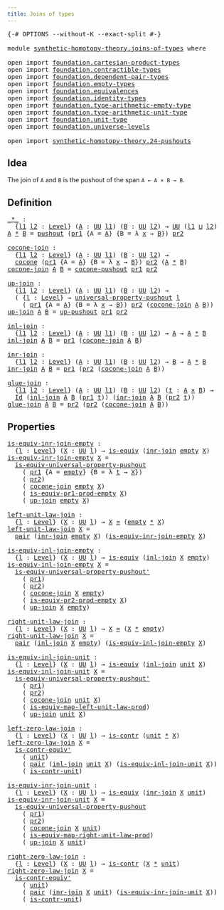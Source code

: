 ```yaml
---
title: Joins of types
---
```


<pre class="Agda"><a id="40" class="Symbol">{-#</a> <a id="44" class="Keyword">OPTIONS</a> <a id="52" class="Pragma">--without-K</a> <a id="64" class="Pragma">--exact-split</a> <a id="78" class="Symbol">#-}</a>

<a id="83" class="Keyword">module</a> <a id="90" href="synthetic-homotopy-theory.joins-of-types.html" class="Module">synthetic-homotopy-theory.joins-of-types</a> <a id="131" class="Keyword">where</a>

<a id="138" class="Keyword">open</a> <a id="143" class="Keyword">import</a> <a id="150" href="foundation.cartesian-product-types.html" class="Module">foundation.cartesian-product-types</a>
<a id="185" class="Keyword">open</a> <a id="190" class="Keyword">import</a> <a id="197" href="foundation.contractible-types.html" class="Module">foundation.contractible-types</a>
<a id="227" class="Keyword">open</a> <a id="232" class="Keyword">import</a> <a id="239" href="foundation.dependent-pair-types.html" class="Module">foundation.dependent-pair-types</a>
<a id="271" class="Keyword">open</a> <a id="276" class="Keyword">import</a> <a id="283" href="foundation.empty-types.html" class="Module">foundation.empty-types</a>
<a id="306" class="Keyword">open</a> <a id="311" class="Keyword">import</a> <a id="318" href="foundation.equivalences.html" class="Module">foundation.equivalences</a>
<a id="342" class="Keyword">open</a> <a id="347" class="Keyword">import</a> <a id="354" href="foundation.identity-types.html" class="Module">foundation.identity-types</a>
<a id="380" class="Keyword">open</a> <a id="385" class="Keyword">import</a> <a id="392" href="foundation.type-arithmetic-empty-type.html" class="Module">foundation.type-arithmetic-empty-type</a>
<a id="430" class="Keyword">open</a> <a id="435" class="Keyword">import</a> <a id="442" href="foundation.type-arithmetic-unit-type.html" class="Module">foundation.type-arithmetic-unit-type</a>
<a id="479" class="Keyword">open</a> <a id="484" class="Keyword">import</a> <a id="491" href="foundation.unit-type.html" class="Module">foundation.unit-type</a>
<a id="512" class="Keyword">open</a> <a id="517" class="Keyword">import</a> <a id="524" href="foundation.universe-levels.html" class="Module">foundation.universe-levels</a>

<a id="552" class="Keyword">open</a> <a id="557" class="Keyword">import</a> <a id="564" href="synthetic-homotopy-theory.24-pushouts.html" class="Module">synthetic-homotopy-theory.24-pushouts</a>
</pre>
## Idea

The join of `A` and `B` is the pushout of the span `A ← A × B → B`.

## Definition

<pre class="Agda"><a id="_*_"></a><a id="708" href="synthetic-homotopy-theory.joins-of-types.html#708" class="Function Operator">_*_</a> <a id="712" class="Symbol">:</a>
  <a id="716" class="Symbol">{</a><a id="717" href="synthetic-homotopy-theory.joins-of-types.html#717" class="Bound">l1</a> <a id="720" href="synthetic-homotopy-theory.joins-of-types.html#720" class="Bound">l2</a> <a id="723" class="Symbol">:</a> <a id="725" href="Agda.Primitive.html#597" class="Postulate">Level</a><a id="730" class="Symbol">}</a> <a id="732" class="Symbol">(</a><a id="733" href="synthetic-homotopy-theory.joins-of-types.html#733" class="Bound">A</a> <a id="735" class="Symbol">:</a> <a id="737" href="foundation-core.universe-levels.html#235" class="Primitive">UU</a> <a id="740" href="synthetic-homotopy-theory.joins-of-types.html#717" class="Bound">l1</a><a id="742" class="Symbol">)</a> <a id="744" class="Symbol">(</a><a id="745" href="synthetic-homotopy-theory.joins-of-types.html#745" class="Bound">B</a> <a id="747" class="Symbol">:</a> <a id="749" href="foundation-core.universe-levels.html#235" class="Primitive">UU</a> <a id="752" href="synthetic-homotopy-theory.joins-of-types.html#720" class="Bound">l2</a><a id="754" class="Symbol">)</a> <a id="756" class="Symbol">→</a> <a id="758" href="foundation-core.universe-levels.html#235" class="Primitive">UU</a> <a id="761" class="Symbol">(</a><a id="762" href="synthetic-homotopy-theory.joins-of-types.html#717" class="Bound">l1</a> <a id="765" href="Agda.Primitive.html#810" class="Primitive Operator">⊔</a> <a id="767" href="synthetic-homotopy-theory.joins-of-types.html#720" class="Bound">l2</a><a id="769" class="Symbol">)</a>
<a id="771" href="synthetic-homotopy-theory.joins-of-types.html#771" class="Bound">A</a> <a id="773" href="synthetic-homotopy-theory.joins-of-types.html#708" class="Function Operator">*</a> <a id="775" href="synthetic-homotopy-theory.joins-of-types.html#775" class="Bound">B</a> <a id="777" class="Symbol">=</a> <a id="779" href="synthetic-homotopy-theory.24-pushouts.html#11039" class="Postulate">pushout</a> <a id="787" class="Symbol">(</a><a id="788" href="foundation-core.dependent-pair-types.html#605" class="Field">pr1</a> <a id="792" class="Symbol">{</a><a id="793" class="Argument">A</a> <a id="795" class="Symbol">=</a> <a id="797" href="synthetic-homotopy-theory.joins-of-types.html#771" class="Bound">A</a><a id="798" class="Symbol">}</a> <a id="800" class="Symbol">{</a><a id="801" class="Argument">B</a> <a id="803" class="Symbol">=</a> <a id="805" class="Symbol">λ</a> <a id="807" href="synthetic-homotopy-theory.joins-of-types.html#807" class="Bound">x</a> <a id="809" class="Symbol">→</a> <a id="811" href="synthetic-homotopy-theory.joins-of-types.html#775" class="Bound">B</a><a id="812" class="Symbol">})</a> <a id="815" href="foundation-core.dependent-pair-types.html#617" class="Field">pr2</a>

<a id="cocone-join"></a><a id="820" href="synthetic-homotopy-theory.joins-of-types.html#820" class="Function">cocone-join</a> <a id="832" class="Symbol">:</a>
  <a id="836" class="Symbol">{</a><a id="837" href="synthetic-homotopy-theory.joins-of-types.html#837" class="Bound">l1</a> <a id="840" href="synthetic-homotopy-theory.joins-of-types.html#840" class="Bound">l2</a> <a id="843" class="Symbol">:</a> <a id="845" href="Agda.Primitive.html#597" class="Postulate">Level</a><a id="850" class="Symbol">}</a> <a id="852" class="Symbol">(</a><a id="853" href="synthetic-homotopy-theory.joins-of-types.html#853" class="Bound">A</a> <a id="855" class="Symbol">:</a> <a id="857" href="foundation-core.universe-levels.html#235" class="Primitive">UU</a> <a id="860" href="synthetic-homotopy-theory.joins-of-types.html#837" class="Bound">l1</a><a id="862" class="Symbol">)</a> <a id="864" class="Symbol">(</a><a id="865" href="synthetic-homotopy-theory.joins-of-types.html#865" class="Bound">B</a> <a id="867" class="Symbol">:</a> <a id="869" href="foundation-core.universe-levels.html#235" class="Primitive">UU</a> <a id="872" href="synthetic-homotopy-theory.joins-of-types.html#840" class="Bound">l2</a><a id="874" class="Symbol">)</a> <a id="876" class="Symbol">→</a>
  <a id="880" href="synthetic-homotopy-theory.24-pushouts.html#1435" class="Function">cocone</a> <a id="887" class="Symbol">(</a><a id="888" href="foundation-core.dependent-pair-types.html#605" class="Field">pr1</a> <a id="892" class="Symbol">{</a><a id="893" class="Argument">A</a> <a id="895" class="Symbol">=</a> <a id="897" href="synthetic-homotopy-theory.joins-of-types.html#853" class="Bound">A</a><a id="898" class="Symbol">}</a> <a id="900" class="Symbol">{</a><a id="901" class="Argument">B</a> <a id="903" class="Symbol">=</a> <a id="905" class="Symbol">λ</a> <a id="907" href="synthetic-homotopy-theory.joins-of-types.html#907" class="Bound">x</a> <a id="909" class="Symbol">→</a> <a id="911" href="synthetic-homotopy-theory.joins-of-types.html#865" class="Bound">B</a><a id="912" class="Symbol">})</a> <a id="915" href="foundation-core.dependent-pair-types.html#617" class="Field">pr2</a> <a id="919" class="Symbol">(</a><a id="920" href="synthetic-homotopy-theory.joins-of-types.html#853" class="Bound">A</a> <a id="922" href="synthetic-homotopy-theory.joins-of-types.html#708" class="Function Operator">*</a> <a id="924" href="synthetic-homotopy-theory.joins-of-types.html#865" class="Bound">B</a><a id="925" class="Symbol">)</a>
<a id="927" href="synthetic-homotopy-theory.joins-of-types.html#820" class="Function">cocone-join</a> <a id="939" href="synthetic-homotopy-theory.joins-of-types.html#939" class="Bound">A</a> <a id="941" href="synthetic-homotopy-theory.joins-of-types.html#941" class="Bound">B</a> <a id="943" class="Symbol">=</a> <a id="945" href="synthetic-homotopy-theory.24-pushouts.html#11588" class="Function">cocone-pushout</a> <a id="960" href="foundation-core.dependent-pair-types.html#605" class="Field">pr1</a> <a id="964" href="foundation-core.dependent-pair-types.html#617" class="Field">pr2</a>

<a id="up-join"></a><a id="969" href="synthetic-homotopy-theory.joins-of-types.html#969" class="Function">up-join</a> <a id="977" class="Symbol">:</a>
  <a id="981" class="Symbol">{</a><a id="982" href="synthetic-homotopy-theory.joins-of-types.html#982" class="Bound">l1</a> <a id="985" href="synthetic-homotopy-theory.joins-of-types.html#985" class="Bound">l2</a> <a id="988" class="Symbol">:</a> <a id="990" href="Agda.Primitive.html#597" class="Postulate">Level</a><a id="995" class="Symbol">}</a> <a id="997" class="Symbol">(</a><a id="998" href="synthetic-homotopy-theory.joins-of-types.html#998" class="Bound">A</a> <a id="1000" class="Symbol">:</a> <a id="1002" href="foundation-core.universe-levels.html#235" class="Primitive">UU</a> <a id="1005" href="synthetic-homotopy-theory.joins-of-types.html#982" class="Bound">l1</a><a id="1007" class="Symbol">)</a> <a id="1009" class="Symbol">(</a><a id="1010" href="synthetic-homotopy-theory.joins-of-types.html#1010" class="Bound">B</a> <a id="1012" class="Symbol">:</a> <a id="1014" href="foundation-core.universe-levels.html#235" class="Primitive">UU</a> <a id="1017" href="synthetic-homotopy-theory.joins-of-types.html#985" class="Bound">l2</a><a id="1019" class="Symbol">)</a> <a id="1021" class="Symbol">→</a>
  <a id="1025" class="Symbol">(</a> <a id="1027" class="Symbol">{</a><a id="1028" href="synthetic-homotopy-theory.joins-of-types.html#1028" class="Bound">l</a> <a id="1030" class="Symbol">:</a> <a id="1032" href="Agda.Primitive.html#597" class="Postulate">Level</a><a id="1037" class="Symbol">}</a> <a id="1039" class="Symbol">→</a> <a id="1041" href="synthetic-homotopy-theory.24-pushouts.html#5578" class="Function">universal-property-pushout</a> <a id="1068" href="synthetic-homotopy-theory.joins-of-types.html#1028" class="Bound">l</a>
    <a id="1074" class="Symbol">(</a> <a id="1076" href="foundation-core.dependent-pair-types.html#605" class="Field">pr1</a> <a id="1080" class="Symbol">{</a><a id="1081" class="Argument">A</a> <a id="1083" class="Symbol">=</a> <a id="1085" href="synthetic-homotopy-theory.joins-of-types.html#998" class="Bound">A</a><a id="1086" class="Symbol">}</a> <a id="1088" class="Symbol">{</a><a id="1089" class="Argument">B</a> <a id="1091" class="Symbol">=</a> <a id="1093" class="Symbol">λ</a> <a id="1095" href="synthetic-homotopy-theory.joins-of-types.html#1095" class="Bound">x</a> <a id="1097" class="Symbol">→</a> <a id="1099" href="synthetic-homotopy-theory.joins-of-types.html#1010" class="Bound">B</a><a id="1100" class="Symbol">})</a> <a id="1103" href="foundation-core.dependent-pair-types.html#617" class="Field">pr2</a> <a id="1107" class="Symbol">(</a><a id="1108" href="synthetic-homotopy-theory.joins-of-types.html#820" class="Function">cocone-join</a> <a id="1120" href="synthetic-homotopy-theory.joins-of-types.html#998" class="Bound">A</a> <a id="1122" href="synthetic-homotopy-theory.joins-of-types.html#1010" class="Bound">B</a><a id="1123" class="Symbol">))</a>
<a id="1126" href="synthetic-homotopy-theory.joins-of-types.html#969" class="Function">up-join</a> <a id="1134" href="synthetic-homotopy-theory.joins-of-types.html#1134" class="Bound">A</a> <a id="1136" href="synthetic-homotopy-theory.joins-of-types.html#1136" class="Bound">B</a> <a id="1138" class="Symbol">=</a> <a id="1140" href="synthetic-homotopy-theory.24-pushouts.html#11842" class="Postulate">up-pushout</a> <a id="1151" href="foundation-core.dependent-pair-types.html#605" class="Field">pr1</a> <a id="1155" href="foundation-core.dependent-pair-types.html#617" class="Field">pr2</a>

<a id="inl-join"></a><a id="1160" href="synthetic-homotopy-theory.joins-of-types.html#1160" class="Function">inl-join</a> <a id="1169" class="Symbol">:</a>
  <a id="1173" class="Symbol">{</a><a id="1174" href="synthetic-homotopy-theory.joins-of-types.html#1174" class="Bound">l1</a> <a id="1177" href="synthetic-homotopy-theory.joins-of-types.html#1177" class="Bound">l2</a> <a id="1180" class="Symbol">:</a> <a id="1182" href="Agda.Primitive.html#597" class="Postulate">Level</a><a id="1187" class="Symbol">}</a> <a id="1189" class="Symbol">(</a><a id="1190" href="synthetic-homotopy-theory.joins-of-types.html#1190" class="Bound">A</a> <a id="1192" class="Symbol">:</a> <a id="1194" href="foundation-core.universe-levels.html#235" class="Primitive">UU</a> <a id="1197" href="synthetic-homotopy-theory.joins-of-types.html#1174" class="Bound">l1</a><a id="1199" class="Symbol">)</a> <a id="1201" class="Symbol">(</a><a id="1202" href="synthetic-homotopy-theory.joins-of-types.html#1202" class="Bound">B</a> <a id="1204" class="Symbol">:</a> <a id="1206" href="foundation-core.universe-levels.html#235" class="Primitive">UU</a> <a id="1209" href="synthetic-homotopy-theory.joins-of-types.html#1177" class="Bound">l2</a><a id="1211" class="Symbol">)</a> <a id="1213" class="Symbol">→</a> <a id="1215" href="synthetic-homotopy-theory.joins-of-types.html#1190" class="Bound">A</a> <a id="1217" class="Symbol">→</a> <a id="1219" href="synthetic-homotopy-theory.joins-of-types.html#1190" class="Bound">A</a> <a id="1221" href="synthetic-homotopy-theory.joins-of-types.html#708" class="Function Operator">*</a> <a id="1223" href="synthetic-homotopy-theory.joins-of-types.html#1202" class="Bound">B</a>
<a id="1225" href="synthetic-homotopy-theory.joins-of-types.html#1160" class="Function">inl-join</a> <a id="1234" href="synthetic-homotopy-theory.joins-of-types.html#1234" class="Bound">A</a> <a id="1236" href="synthetic-homotopy-theory.joins-of-types.html#1236" class="Bound">B</a> <a id="1238" class="Symbol">=</a> <a id="1240" href="foundation-core.dependent-pair-types.html#605" class="Field">pr1</a> <a id="1244" class="Symbol">(</a><a id="1245" href="synthetic-homotopy-theory.joins-of-types.html#820" class="Function">cocone-join</a> <a id="1257" href="synthetic-homotopy-theory.joins-of-types.html#1234" class="Bound">A</a> <a id="1259" href="synthetic-homotopy-theory.joins-of-types.html#1236" class="Bound">B</a><a id="1260" class="Symbol">)</a>

<a id="inr-join"></a><a id="1263" href="synthetic-homotopy-theory.joins-of-types.html#1263" class="Function">inr-join</a> <a id="1272" class="Symbol">:</a>
  <a id="1276" class="Symbol">{</a><a id="1277" href="synthetic-homotopy-theory.joins-of-types.html#1277" class="Bound">l1</a> <a id="1280" href="synthetic-homotopy-theory.joins-of-types.html#1280" class="Bound">l2</a> <a id="1283" class="Symbol">:</a> <a id="1285" href="Agda.Primitive.html#597" class="Postulate">Level</a><a id="1290" class="Symbol">}</a> <a id="1292" class="Symbol">(</a><a id="1293" href="synthetic-homotopy-theory.joins-of-types.html#1293" class="Bound">A</a> <a id="1295" class="Symbol">:</a> <a id="1297" href="foundation-core.universe-levels.html#235" class="Primitive">UU</a> <a id="1300" href="synthetic-homotopy-theory.joins-of-types.html#1277" class="Bound">l1</a><a id="1302" class="Symbol">)</a> <a id="1304" class="Symbol">(</a><a id="1305" href="synthetic-homotopy-theory.joins-of-types.html#1305" class="Bound">B</a> <a id="1307" class="Symbol">:</a> <a id="1309" href="foundation-core.universe-levels.html#235" class="Primitive">UU</a> <a id="1312" href="synthetic-homotopy-theory.joins-of-types.html#1280" class="Bound">l2</a><a id="1314" class="Symbol">)</a> <a id="1316" class="Symbol">→</a> <a id="1318" href="synthetic-homotopy-theory.joins-of-types.html#1305" class="Bound">B</a> <a id="1320" class="Symbol">→</a> <a id="1322" href="synthetic-homotopy-theory.joins-of-types.html#1293" class="Bound">A</a> <a id="1324" href="synthetic-homotopy-theory.joins-of-types.html#708" class="Function Operator">*</a> <a id="1326" href="synthetic-homotopy-theory.joins-of-types.html#1305" class="Bound">B</a>
<a id="1328" href="synthetic-homotopy-theory.joins-of-types.html#1263" class="Function">inr-join</a> <a id="1337" href="synthetic-homotopy-theory.joins-of-types.html#1337" class="Bound">A</a> <a id="1339" href="synthetic-homotopy-theory.joins-of-types.html#1339" class="Bound">B</a> <a id="1341" class="Symbol">=</a> <a id="1343" href="foundation-core.dependent-pair-types.html#605" class="Field">pr1</a> <a id="1347" class="Symbol">(</a><a id="1348" href="foundation-core.dependent-pair-types.html#617" class="Field">pr2</a> <a id="1352" class="Symbol">(</a><a id="1353" href="synthetic-homotopy-theory.joins-of-types.html#820" class="Function">cocone-join</a> <a id="1365" href="synthetic-homotopy-theory.joins-of-types.html#1337" class="Bound">A</a> <a id="1367" href="synthetic-homotopy-theory.joins-of-types.html#1339" class="Bound">B</a><a id="1368" class="Symbol">))</a>

<a id="glue-join"></a><a id="1372" href="synthetic-homotopy-theory.joins-of-types.html#1372" class="Function">glue-join</a> <a id="1382" class="Symbol">:</a>
  <a id="1386" class="Symbol">{</a><a id="1387" href="synthetic-homotopy-theory.joins-of-types.html#1387" class="Bound">l1</a> <a id="1390" href="synthetic-homotopy-theory.joins-of-types.html#1390" class="Bound">l2</a> <a id="1393" class="Symbol">:</a> <a id="1395" href="Agda.Primitive.html#597" class="Postulate">Level</a><a id="1400" class="Symbol">}</a> <a id="1402" class="Symbol">(</a><a id="1403" href="synthetic-homotopy-theory.joins-of-types.html#1403" class="Bound">A</a> <a id="1405" class="Symbol">:</a> <a id="1407" href="foundation-core.universe-levels.html#235" class="Primitive">UU</a> <a id="1410" href="synthetic-homotopy-theory.joins-of-types.html#1387" class="Bound">l1</a><a id="1412" class="Symbol">)</a> <a id="1414" class="Symbol">(</a><a id="1415" href="synthetic-homotopy-theory.joins-of-types.html#1415" class="Bound">B</a> <a id="1417" class="Symbol">:</a> <a id="1419" href="foundation-core.universe-levels.html#235" class="Primitive">UU</a> <a id="1422" href="synthetic-homotopy-theory.joins-of-types.html#1390" class="Bound">l2</a><a id="1424" class="Symbol">)</a> <a id="1426" class="Symbol">(</a><a id="1427" href="synthetic-homotopy-theory.joins-of-types.html#1427" class="Bound">t</a> <a id="1429" class="Symbol">:</a> <a id="1431" href="synthetic-homotopy-theory.joins-of-types.html#1403" class="Bound">A</a> <a id="1433" href="foundation-core.cartesian-product-types.html#590" class="Function Operator">×</a> <a id="1435" href="synthetic-homotopy-theory.joins-of-types.html#1415" class="Bound">B</a><a id="1436" class="Symbol">)</a> <a id="1438" class="Symbol">→</a>
  <a id="1442" href="foundation-core.identity-types.html#1767" class="Datatype">Id</a> <a id="1445" class="Symbol">(</a><a id="1446" href="synthetic-homotopy-theory.joins-of-types.html#1160" class="Function">inl-join</a> <a id="1455" href="synthetic-homotopy-theory.joins-of-types.html#1403" class="Bound">A</a> <a id="1457" href="synthetic-homotopy-theory.joins-of-types.html#1415" class="Bound">B</a> <a id="1459" class="Symbol">(</a><a id="1460" href="foundation-core.dependent-pair-types.html#605" class="Field">pr1</a> <a id="1464" href="synthetic-homotopy-theory.joins-of-types.html#1427" class="Bound">t</a><a id="1465" class="Symbol">))</a> <a id="1468" class="Symbol">(</a><a id="1469" href="synthetic-homotopy-theory.joins-of-types.html#1263" class="Function">inr-join</a> <a id="1478" href="synthetic-homotopy-theory.joins-of-types.html#1403" class="Bound">A</a> <a id="1480" href="synthetic-homotopy-theory.joins-of-types.html#1415" class="Bound">B</a> <a id="1482" class="Symbol">(</a><a id="1483" href="foundation-core.dependent-pair-types.html#617" class="Field">pr2</a> <a id="1487" href="synthetic-homotopy-theory.joins-of-types.html#1427" class="Bound">t</a><a id="1488" class="Symbol">))</a>
<a id="1491" href="synthetic-homotopy-theory.joins-of-types.html#1372" class="Function">glue-join</a> <a id="1501" href="synthetic-homotopy-theory.joins-of-types.html#1501" class="Bound">A</a> <a id="1503" href="synthetic-homotopy-theory.joins-of-types.html#1503" class="Bound">B</a> <a id="1505" class="Symbol">=</a> <a id="1507" href="foundation-core.dependent-pair-types.html#617" class="Field">pr2</a> <a id="1511" class="Symbol">(</a><a id="1512" href="foundation-core.dependent-pair-types.html#617" class="Field">pr2</a> <a id="1516" class="Symbol">(</a><a id="1517" href="synthetic-homotopy-theory.joins-of-types.html#820" class="Function">cocone-join</a> <a id="1529" href="synthetic-homotopy-theory.joins-of-types.html#1501" class="Bound">A</a> <a id="1531" href="synthetic-homotopy-theory.joins-of-types.html#1503" class="Bound">B</a><a id="1532" class="Symbol">))</a>
</pre>
## Properties

<pre class="Agda"><a id="is-equiv-inr-join-empty"></a><a id="1563" href="synthetic-homotopy-theory.joins-of-types.html#1563" class="Function">is-equiv-inr-join-empty</a> <a id="1587" class="Symbol">:</a>
  <a id="1591" class="Symbol">{</a><a id="1592" href="synthetic-homotopy-theory.joins-of-types.html#1592" class="Bound">l</a> <a id="1594" class="Symbol">:</a> <a id="1596" href="Agda.Primitive.html#597" class="Postulate">Level</a><a id="1601" class="Symbol">}</a> <a id="1603" class="Symbol">(</a><a id="1604" href="synthetic-homotopy-theory.joins-of-types.html#1604" class="Bound">X</a> <a id="1606" class="Symbol">:</a> <a id="1608" href="foundation-core.universe-levels.html#235" class="Primitive">UU</a> <a id="1611" href="synthetic-homotopy-theory.joins-of-types.html#1592" class="Bound">l</a><a id="1612" class="Symbol">)</a> <a id="1614" class="Symbol">→</a> <a id="1616" href="foundation-core.equivalences.html#1556" class="Function">is-equiv</a> <a id="1625" class="Symbol">(</a><a id="1626" href="synthetic-homotopy-theory.joins-of-types.html#1263" class="Function">inr-join</a> <a id="1635" href="foundation-core.empty-types.html#1057" class="Datatype">empty</a> <a id="1641" href="synthetic-homotopy-theory.joins-of-types.html#1604" class="Bound">X</a><a id="1642" class="Symbol">)</a>
<a id="1644" href="synthetic-homotopy-theory.joins-of-types.html#1563" class="Function">is-equiv-inr-join-empty</a> <a id="1668" href="synthetic-homotopy-theory.joins-of-types.html#1668" class="Bound">X</a> <a id="1670" class="Symbol">=</a>
  <a id="1674" href="synthetic-homotopy-theory.24-pushouts.html#17909" class="Function">is-equiv-universal-property-pushout</a>
    <a id="1714" class="Symbol">(</a> <a id="1716" href="foundation-core.dependent-pair-types.html#605" class="Field">pr1</a> <a id="1720" class="Symbol">{</a><a id="1721" class="Argument">A</a> <a id="1723" class="Symbol">=</a> <a id="1725" href="foundation-core.empty-types.html#1057" class="Datatype">empty</a><a id="1730" class="Symbol">}</a> <a id="1732" class="Symbol">{</a><a id="1733" class="Argument">B</a> <a id="1735" class="Symbol">=</a> <a id="1737" class="Symbol">λ</a> <a id="1739" href="synthetic-homotopy-theory.joins-of-types.html#1739" class="Bound">t</a> <a id="1741" class="Symbol">→</a> <a id="1743" href="synthetic-homotopy-theory.joins-of-types.html#1668" class="Bound">X</a><a id="1744" class="Symbol">})</a>
    <a id="1751" class="Symbol">(</a> <a id="1753" href="foundation-core.dependent-pair-types.html#617" class="Field">pr2</a><a id="1756" class="Symbol">)</a>
    <a id="1762" class="Symbol">(</a> <a id="1764" href="synthetic-homotopy-theory.joins-of-types.html#820" class="Function">cocone-join</a> <a id="1776" href="foundation-core.empty-types.html#1057" class="Datatype">empty</a> <a id="1782" href="synthetic-homotopy-theory.joins-of-types.html#1668" class="Bound">X</a><a id="1783" class="Symbol">)</a>
    <a id="1789" class="Symbol">(</a> <a id="1791" href="foundation.type-arithmetic-empty-type.html#1224" class="Function">is-equiv-pr1-prod-empty</a> <a id="1815" href="synthetic-homotopy-theory.joins-of-types.html#1668" class="Bound">X</a><a id="1816" class="Symbol">)</a>
    <a id="1822" class="Symbol">(</a> <a id="1824" href="synthetic-homotopy-theory.joins-of-types.html#969" class="Function">up-join</a> <a id="1832" href="foundation-core.empty-types.html#1057" class="Datatype">empty</a> <a id="1838" href="synthetic-homotopy-theory.joins-of-types.html#1668" class="Bound">X</a><a id="1839" class="Symbol">)</a>

<a id="left-unit-law-join"></a><a id="1842" href="synthetic-homotopy-theory.joins-of-types.html#1842" class="Function">left-unit-law-join</a> <a id="1861" class="Symbol">:</a>
  <a id="1865" class="Symbol">{</a><a id="1866" href="synthetic-homotopy-theory.joins-of-types.html#1866" class="Bound">l</a> <a id="1868" class="Symbol">:</a> <a id="1870" href="Agda.Primitive.html#597" class="Postulate">Level</a><a id="1875" class="Symbol">}</a> <a id="1877" class="Symbol">(</a><a id="1878" href="synthetic-homotopy-theory.joins-of-types.html#1878" class="Bound">X</a> <a id="1880" class="Symbol">:</a> <a id="1882" href="foundation-core.universe-levels.html#235" class="Primitive">UU</a> <a id="1885" href="synthetic-homotopy-theory.joins-of-types.html#1866" class="Bound">l</a><a id="1886" class="Symbol">)</a> <a id="1888" class="Symbol">→</a> <a id="1890" href="synthetic-homotopy-theory.joins-of-types.html#1878" class="Bound">X</a> <a id="1892" href="foundation-core.equivalences.html#1621" class="Function Operator">≃</a> <a id="1894" class="Symbol">(</a><a id="1895" href="foundation-core.empty-types.html#1057" class="Datatype">empty</a> <a id="1901" href="synthetic-homotopy-theory.joins-of-types.html#708" class="Function Operator">*</a> <a id="1903" href="synthetic-homotopy-theory.joins-of-types.html#1878" class="Bound">X</a><a id="1904" class="Symbol">)</a>
<a id="1906" href="synthetic-homotopy-theory.joins-of-types.html#1842" class="Function">left-unit-law-join</a> <a id="1925" href="synthetic-homotopy-theory.joins-of-types.html#1925" class="Bound">X</a> <a id="1927" class="Symbol">=</a>
  <a id="1931" href="foundation-core.dependent-pair-types.html#588" class="InductiveConstructor">pair</a> <a id="1936" class="Symbol">(</a><a id="1937" href="synthetic-homotopy-theory.joins-of-types.html#1263" class="Function">inr-join</a> <a id="1946" href="foundation-core.empty-types.html#1057" class="Datatype">empty</a> <a id="1952" href="synthetic-homotopy-theory.joins-of-types.html#1925" class="Bound">X</a><a id="1953" class="Symbol">)</a> <a id="1955" class="Symbol">(</a><a id="1956" href="synthetic-homotopy-theory.joins-of-types.html#1563" class="Function">is-equiv-inr-join-empty</a> <a id="1980" href="synthetic-homotopy-theory.joins-of-types.html#1925" class="Bound">X</a><a id="1981" class="Symbol">)</a>

<a id="is-equiv-inl-join-empty"></a><a id="1984" href="synthetic-homotopy-theory.joins-of-types.html#1984" class="Function">is-equiv-inl-join-empty</a> <a id="2008" class="Symbol">:</a>
  <a id="2012" class="Symbol">{</a><a id="2013" href="synthetic-homotopy-theory.joins-of-types.html#2013" class="Bound">l</a> <a id="2015" class="Symbol">:</a> <a id="2017" href="Agda.Primitive.html#597" class="Postulate">Level</a><a id="2022" class="Symbol">}</a> <a id="2024" class="Symbol">(</a><a id="2025" href="synthetic-homotopy-theory.joins-of-types.html#2025" class="Bound">X</a> <a id="2027" class="Symbol">:</a> <a id="2029" href="foundation-core.universe-levels.html#235" class="Primitive">UU</a> <a id="2032" href="synthetic-homotopy-theory.joins-of-types.html#2013" class="Bound">l</a><a id="2033" class="Symbol">)</a> <a id="2035" class="Symbol">→</a> <a id="2037" href="foundation-core.equivalences.html#1556" class="Function">is-equiv</a> <a id="2046" class="Symbol">(</a><a id="2047" href="synthetic-homotopy-theory.joins-of-types.html#1160" class="Function">inl-join</a> <a id="2056" href="synthetic-homotopy-theory.joins-of-types.html#2025" class="Bound">X</a> <a id="2058" href="foundation-core.empty-types.html#1057" class="Datatype">empty</a><a id="2063" class="Symbol">)</a>
<a id="2065" href="synthetic-homotopy-theory.joins-of-types.html#1984" class="Function">is-equiv-inl-join-empty</a> <a id="2089" href="synthetic-homotopy-theory.joins-of-types.html#2089" class="Bound">X</a> <a id="2091" class="Symbol">=</a>
  <a id="2095" href="synthetic-homotopy-theory.24-pushouts.html#19062" class="Function">is-equiv-universal-property-pushout&#39;</a>
    <a id="2136" class="Symbol">(</a> <a id="2138" href="foundation-core.dependent-pair-types.html#605" class="Field">pr1</a><a id="2141" class="Symbol">)</a>
    <a id="2147" class="Symbol">(</a> <a id="2149" href="foundation-core.dependent-pair-types.html#617" class="Field">pr2</a><a id="2152" class="Symbol">)</a>
    <a id="2158" class="Symbol">(</a> <a id="2160" href="synthetic-homotopy-theory.joins-of-types.html#820" class="Function">cocone-join</a> <a id="2172" href="synthetic-homotopy-theory.joins-of-types.html#2089" class="Bound">X</a> <a id="2174" href="foundation-core.empty-types.html#1057" class="Datatype">empty</a><a id="2179" class="Symbol">)</a>
    <a id="2185" class="Symbol">(</a> <a id="2187" href="foundation.type-arithmetic-empty-type.html#1922" class="Function">is-equiv-pr2-prod-empty</a> <a id="2211" href="synthetic-homotopy-theory.joins-of-types.html#2089" class="Bound">X</a><a id="2212" class="Symbol">)</a>
    <a id="2218" class="Symbol">(</a> <a id="2220" href="synthetic-homotopy-theory.joins-of-types.html#969" class="Function">up-join</a> <a id="2228" href="synthetic-homotopy-theory.joins-of-types.html#2089" class="Bound">X</a> <a id="2230" href="foundation-core.empty-types.html#1057" class="Datatype">empty</a><a id="2235" class="Symbol">)</a>

<a id="right-unit-law-join"></a><a id="2238" href="synthetic-homotopy-theory.joins-of-types.html#2238" class="Function">right-unit-law-join</a> <a id="2258" class="Symbol">:</a>
  <a id="2262" class="Symbol">{</a><a id="2263" href="synthetic-homotopy-theory.joins-of-types.html#2263" class="Bound">l</a> <a id="2265" class="Symbol">:</a> <a id="2267" href="Agda.Primitive.html#597" class="Postulate">Level</a><a id="2272" class="Symbol">}</a> <a id="2274" class="Symbol">(</a><a id="2275" href="synthetic-homotopy-theory.joins-of-types.html#2275" class="Bound">X</a> <a id="2277" class="Symbol">:</a> <a id="2279" href="foundation-core.universe-levels.html#235" class="Primitive">UU</a> <a id="2282" href="synthetic-homotopy-theory.joins-of-types.html#2263" class="Bound">l</a><a id="2283" class="Symbol">)</a> <a id="2285" class="Symbol">→</a> <a id="2287" href="synthetic-homotopy-theory.joins-of-types.html#2275" class="Bound">X</a> <a id="2289" href="foundation-core.equivalences.html#1621" class="Function Operator">≃</a> <a id="2291" class="Symbol">(</a><a id="2292" href="synthetic-homotopy-theory.joins-of-types.html#2275" class="Bound">X</a> <a id="2294" href="synthetic-homotopy-theory.joins-of-types.html#708" class="Function Operator">*</a> <a id="2296" href="foundation-core.empty-types.html#1057" class="Datatype">empty</a><a id="2301" class="Symbol">)</a>
<a id="2303" href="synthetic-homotopy-theory.joins-of-types.html#2238" class="Function">right-unit-law-join</a> <a id="2323" href="synthetic-homotopy-theory.joins-of-types.html#2323" class="Bound">X</a> <a id="2325" class="Symbol">=</a>
  <a id="2329" href="foundation-core.dependent-pair-types.html#588" class="InductiveConstructor">pair</a> <a id="2334" class="Symbol">(</a><a id="2335" href="synthetic-homotopy-theory.joins-of-types.html#1160" class="Function">inl-join</a> <a id="2344" href="synthetic-homotopy-theory.joins-of-types.html#2323" class="Bound">X</a> <a id="2346" href="foundation-core.empty-types.html#1057" class="Datatype">empty</a><a id="2351" class="Symbol">)</a> <a id="2353" class="Symbol">(</a><a id="2354" href="synthetic-homotopy-theory.joins-of-types.html#1984" class="Function">is-equiv-inl-join-empty</a> <a id="2378" href="synthetic-homotopy-theory.joins-of-types.html#2323" class="Bound">X</a><a id="2379" class="Symbol">)</a>

<a id="is-equiv-inl-join-unit"></a><a id="2382" href="synthetic-homotopy-theory.joins-of-types.html#2382" class="Function">is-equiv-inl-join-unit</a> <a id="2405" class="Symbol">:</a>
  <a id="2409" class="Symbol">{</a><a id="2410" href="synthetic-homotopy-theory.joins-of-types.html#2410" class="Bound">l</a> <a id="2412" class="Symbol">:</a> <a id="2414" href="Agda.Primitive.html#597" class="Postulate">Level</a><a id="2419" class="Symbol">}</a> <a id="2421" class="Symbol">(</a><a id="2422" href="synthetic-homotopy-theory.joins-of-types.html#2422" class="Bound">X</a> <a id="2424" class="Symbol">:</a> <a id="2426" href="foundation-core.universe-levels.html#235" class="Primitive">UU</a> <a id="2429" href="synthetic-homotopy-theory.joins-of-types.html#2410" class="Bound">l</a><a id="2430" class="Symbol">)</a> <a id="2432" class="Symbol">→</a> <a id="2434" href="foundation-core.equivalences.html#1556" class="Function">is-equiv</a> <a id="2443" class="Symbol">(</a><a id="2444" href="synthetic-homotopy-theory.joins-of-types.html#1160" class="Function">inl-join</a> <a id="2453" href="foundation.unit-type.html#1084" class="Datatype">unit</a> <a id="2458" href="synthetic-homotopy-theory.joins-of-types.html#2422" class="Bound">X</a><a id="2459" class="Symbol">)</a>
<a id="2461" href="synthetic-homotopy-theory.joins-of-types.html#2382" class="Function">is-equiv-inl-join-unit</a> <a id="2484" href="synthetic-homotopy-theory.joins-of-types.html#2484" class="Bound">X</a> <a id="2486" class="Symbol">=</a>
  <a id="2490" href="synthetic-homotopy-theory.24-pushouts.html#19062" class="Function">is-equiv-universal-property-pushout&#39;</a>
    <a id="2531" class="Symbol">(</a> <a id="2533" href="foundation-core.dependent-pair-types.html#605" class="Field">pr1</a><a id="2536" class="Symbol">)</a>
    <a id="2542" class="Symbol">(</a> <a id="2544" href="foundation-core.dependent-pair-types.html#617" class="Field">pr2</a><a id="2547" class="Symbol">)</a>
    <a id="2553" class="Symbol">(</a> <a id="2555" href="synthetic-homotopy-theory.joins-of-types.html#820" class="Function">cocone-join</a> <a id="2567" href="foundation.unit-type.html#1084" class="Datatype">unit</a> <a id="2572" href="synthetic-homotopy-theory.joins-of-types.html#2484" class="Bound">X</a><a id="2573" class="Symbol">)</a>
    <a id="2579" class="Symbol">(</a> <a id="2581" href="foundation.type-arithmetic-unit-type.html#2699" class="Function">is-equiv-map-left-unit-law-prod</a><a id="2612" class="Symbol">)</a>
    <a id="2618" class="Symbol">(</a> <a id="2620" href="synthetic-homotopy-theory.joins-of-types.html#969" class="Function">up-join</a> <a id="2628" href="foundation.unit-type.html#1084" class="Datatype">unit</a> <a id="2633" href="synthetic-homotopy-theory.joins-of-types.html#2484" class="Bound">X</a><a id="2634" class="Symbol">)</a>

<a id="left-zero-law-join"></a><a id="2637" href="synthetic-homotopy-theory.joins-of-types.html#2637" class="Function">left-zero-law-join</a> <a id="2656" class="Symbol">:</a>
  <a id="2660" class="Symbol">{</a><a id="2661" href="synthetic-homotopy-theory.joins-of-types.html#2661" class="Bound">l</a> <a id="2663" class="Symbol">:</a> <a id="2665" href="Agda.Primitive.html#597" class="Postulate">Level</a><a id="2670" class="Symbol">}</a> <a id="2672" class="Symbol">(</a><a id="2673" href="synthetic-homotopy-theory.joins-of-types.html#2673" class="Bound">X</a> <a id="2675" class="Symbol">:</a> <a id="2677" href="foundation-core.universe-levels.html#235" class="Primitive">UU</a> <a id="2680" href="synthetic-homotopy-theory.joins-of-types.html#2661" class="Bound">l</a><a id="2681" class="Symbol">)</a> <a id="2683" class="Symbol">→</a> <a id="2685" href="foundation-core.contractible-types.html#1006" class="Function">is-contr</a> <a id="2694" class="Symbol">(</a><a id="2695" href="foundation.unit-type.html#1084" class="Datatype">unit</a> <a id="2700" href="synthetic-homotopy-theory.joins-of-types.html#708" class="Function Operator">*</a> <a id="2702" href="synthetic-homotopy-theory.joins-of-types.html#2673" class="Bound">X</a><a id="2703" class="Symbol">)</a>
<a id="2705" href="synthetic-homotopy-theory.joins-of-types.html#2637" class="Function">left-zero-law-join</a> <a id="2724" href="synthetic-homotopy-theory.joins-of-types.html#2724" class="Bound">X</a> <a id="2726" class="Symbol">=</a>
  <a id="2730" href="foundation-core.contractible-types.html#3813" class="Function">is-contr-equiv&#39;</a>
    <a id="2750" class="Symbol">(</a> <a id="2752" href="foundation.unit-type.html#1084" class="Datatype">unit</a><a id="2756" class="Symbol">)</a>
    <a id="2762" class="Symbol">(</a> <a id="2764" href="foundation-core.dependent-pair-types.html#588" class="InductiveConstructor">pair</a> <a id="2769" class="Symbol">(</a><a id="2770" href="synthetic-homotopy-theory.joins-of-types.html#1160" class="Function">inl-join</a> <a id="2779" href="foundation.unit-type.html#1084" class="Datatype">unit</a> <a id="2784" href="synthetic-homotopy-theory.joins-of-types.html#2724" class="Bound">X</a><a id="2785" class="Symbol">)</a> <a id="2787" class="Symbol">(</a><a id="2788" href="synthetic-homotopy-theory.joins-of-types.html#2382" class="Function">is-equiv-inl-join-unit</a> <a id="2811" href="synthetic-homotopy-theory.joins-of-types.html#2724" class="Bound">X</a><a id="2812" class="Symbol">))</a>
    <a id="2819" class="Symbol">(</a> <a id="2821" href="foundation.unit-type.html#2024" class="Function">is-contr-unit</a><a id="2834" class="Symbol">)</a>
    
<a id="is-equiv-inr-join-unit"></a><a id="2841" href="synthetic-homotopy-theory.joins-of-types.html#2841" class="Function">is-equiv-inr-join-unit</a> <a id="2864" class="Symbol">:</a>
  <a id="2868" class="Symbol">{</a><a id="2869" href="synthetic-homotopy-theory.joins-of-types.html#2869" class="Bound">l</a> <a id="2871" class="Symbol">:</a> <a id="2873" href="Agda.Primitive.html#597" class="Postulate">Level</a><a id="2878" class="Symbol">}</a> <a id="2880" class="Symbol">(</a><a id="2881" href="synthetic-homotopy-theory.joins-of-types.html#2881" class="Bound">X</a> <a id="2883" class="Symbol">:</a> <a id="2885" href="foundation-core.universe-levels.html#235" class="Primitive">UU</a> <a id="2888" href="synthetic-homotopy-theory.joins-of-types.html#2869" class="Bound">l</a><a id="2889" class="Symbol">)</a> <a id="2891" class="Symbol">→</a> <a id="2893" href="foundation-core.equivalences.html#1556" class="Function">is-equiv</a> <a id="2902" class="Symbol">(</a><a id="2903" href="synthetic-homotopy-theory.joins-of-types.html#1263" class="Function">inr-join</a> <a id="2912" href="synthetic-homotopy-theory.joins-of-types.html#2881" class="Bound">X</a> <a id="2914" href="foundation.unit-type.html#1084" class="Datatype">unit</a><a id="2918" class="Symbol">)</a>
<a id="2920" href="synthetic-homotopy-theory.joins-of-types.html#2841" class="Function">is-equiv-inr-join-unit</a> <a id="2943" href="synthetic-homotopy-theory.joins-of-types.html#2943" class="Bound">X</a> <a id="2945" class="Symbol">=</a>
  <a id="2949" href="synthetic-homotopy-theory.24-pushouts.html#17909" class="Function">is-equiv-universal-property-pushout</a>
    <a id="2989" class="Symbol">(</a> <a id="2991" href="foundation-core.dependent-pair-types.html#605" class="Field">pr1</a><a id="2994" class="Symbol">)</a>
    <a id="3000" class="Symbol">(</a> <a id="3002" href="foundation-core.dependent-pair-types.html#617" class="Field">pr2</a><a id="3005" class="Symbol">)</a>
    <a id="3011" class="Symbol">(</a> <a id="3013" href="synthetic-homotopy-theory.joins-of-types.html#820" class="Function">cocone-join</a> <a id="3025" href="synthetic-homotopy-theory.joins-of-types.html#2943" class="Bound">X</a> <a id="3027" href="foundation.unit-type.html#1084" class="Datatype">unit</a><a id="3031" class="Symbol">)</a>
    <a id="3037" class="Symbol">(</a> <a id="3039" href="foundation.type-arithmetic-unit-type.html#4085" class="Function">is-equiv-map-right-unit-law-prod</a><a id="3071" class="Symbol">)</a>
    <a id="3077" class="Symbol">(</a> <a id="3079" href="synthetic-homotopy-theory.joins-of-types.html#969" class="Function">up-join</a> <a id="3087" href="synthetic-homotopy-theory.joins-of-types.html#2943" class="Bound">X</a> <a id="3089" href="foundation.unit-type.html#1084" class="Datatype">unit</a><a id="3093" class="Symbol">)</a>

<a id="right-zero-law-join"></a><a id="3096" href="synthetic-homotopy-theory.joins-of-types.html#3096" class="Function">right-zero-law-join</a> <a id="3116" class="Symbol">:</a>
  <a id="3120" class="Symbol">{</a><a id="3121" href="synthetic-homotopy-theory.joins-of-types.html#3121" class="Bound">l</a> <a id="3123" class="Symbol">:</a> <a id="3125" href="Agda.Primitive.html#597" class="Postulate">Level</a><a id="3130" class="Symbol">}</a> <a id="3132" class="Symbol">(</a><a id="3133" href="synthetic-homotopy-theory.joins-of-types.html#3133" class="Bound">X</a> <a id="3135" class="Symbol">:</a> <a id="3137" href="foundation-core.universe-levels.html#235" class="Primitive">UU</a> <a id="3140" href="synthetic-homotopy-theory.joins-of-types.html#3121" class="Bound">l</a><a id="3141" class="Symbol">)</a> <a id="3143" class="Symbol">→</a> <a id="3145" href="foundation-core.contractible-types.html#1006" class="Function">is-contr</a> <a id="3154" class="Symbol">(</a><a id="3155" href="synthetic-homotopy-theory.joins-of-types.html#3133" class="Bound">X</a> <a id="3157" href="synthetic-homotopy-theory.joins-of-types.html#708" class="Function Operator">*</a> <a id="3159" href="foundation.unit-type.html#1084" class="Datatype">unit</a><a id="3163" class="Symbol">)</a>
<a id="3165" href="synthetic-homotopy-theory.joins-of-types.html#3096" class="Function">right-zero-law-join</a> <a id="3185" href="synthetic-homotopy-theory.joins-of-types.html#3185" class="Bound">X</a> <a id="3187" class="Symbol">=</a>
  <a id="3191" href="foundation-core.contractible-types.html#3813" class="Function">is-contr-equiv&#39;</a>
    <a id="3211" class="Symbol">(</a> <a id="3213" href="foundation.unit-type.html#1084" class="Datatype">unit</a><a id="3217" class="Symbol">)</a>
    <a id="3223" class="Symbol">(</a> <a id="3225" href="foundation-core.dependent-pair-types.html#588" class="InductiveConstructor">pair</a> <a id="3230" class="Symbol">(</a><a id="3231" href="synthetic-homotopy-theory.joins-of-types.html#1263" class="Function">inr-join</a> <a id="3240" href="synthetic-homotopy-theory.joins-of-types.html#3185" class="Bound">X</a> <a id="3242" href="foundation.unit-type.html#1084" class="Datatype">unit</a><a id="3246" class="Symbol">)</a> <a id="3248" class="Symbol">(</a><a id="3249" href="synthetic-homotopy-theory.joins-of-types.html#2841" class="Function">is-equiv-inr-join-unit</a> <a id="3272" href="synthetic-homotopy-theory.joins-of-types.html#3185" class="Bound">X</a><a id="3273" class="Symbol">))</a>
    <a id="3280" class="Symbol">(</a> <a id="3282" href="foundation.unit-type.html#2024" class="Function">is-contr-unit</a><a id="3295" class="Symbol">)</a>
</pre>